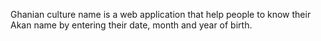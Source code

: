 Ghanian culture name is a web application that help people to know their Akan name by entering their date, month and year of birth.
